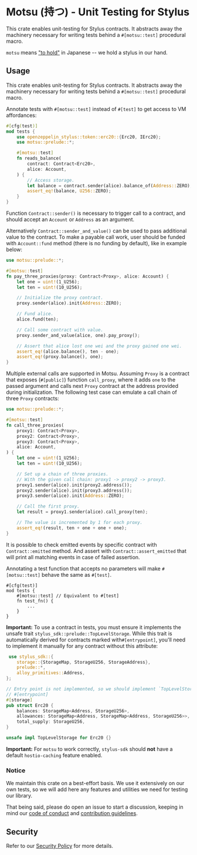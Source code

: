 # Motsu (持つ) - Unit Testing for Stylus

This crate enables unit-testing for Stylus contracts. It abstracts away the
machinery necessary for writing tests behind a `#[motsu::test]` procedural
macro.

`motsu` means ["to hold"](https://jisho.org/word/%E6%8C%81%E3%81%A4) in
Japanese -- we hold a stylus in our hand.

## Usage

This crate enables unit-testing for Stylus contracts. It abstracts away the
machinery necessary for writing tests behind a `#[motsu::test]` procedural macro.

Annotate tests with `#[motsu::test]` instead of `#[test]`
to get access to VM affordances:

```rust
#[cfg(test)]
mod tests {
    use openzeppelin_stylus::token::erc20::{Erc20, IErc20};
    use motsu::prelude::*;

    #[motsu::test]
    fn reads_balance(
        contract: Contract<Erc20>,
        alice: Account,
    ) {
        // Access storage.
        let balance = contract.sender(alice).balance_of(Address::ZERO);
        assert_eq!(balance, U256::ZERO);
    }
}
```

Function `Contract::sender()` is necessary to trigger call
to a contract, and should accept an `Account` or `Address` as an argument.

Alternatively `Contract::sender_and_value()` can be used to
pass additional value to the contract.
To make a payable call work, user should be funded with
`Account::fund` method (there is no funding by default),
like in example below:

```rust
use motsu::prelude::*;

#[motsu::test]
fn pay_three_proxies(proxy: Contract<Proxy>, alice: Account) {
    let one = uint!(1_U256);
    let ten = uint!(10_U256);

    // Initialize the proxy contract.
    proxy.sender(alice).init(Address::ZERO);

    // Fund alice.
    alice.fund(ten);

    // Call some contract with value.
    proxy.sender_and_value(alice, one).pay_proxy();

    // Assert that alice lost one wei and the proxy gained one wei.
    assert_eq!(alice.balance(), ten - one);
    assert_eq!(proxy.balance(), one);
}
```

Multiple external calls are supported in Motsu.
Assuming `Proxy` is a contract that exposes (`#[public]`) function `call_proxy`,
where it adds `one` to the passed argument and calls next `Proxy` contract 
at the address provided during initialization.
The following test case can emulate a call chain of three `Proxy` contracts:

```rust
use motsu::prelude::*;

#[motsu::test]
fn call_three_proxies(
    proxy1: Contract<Proxy>,
    proxy2: Contract<Proxy>,
    proxy3: Contract<Proxy>,
    alice: Account,
) {
    let one = uint!(1_U256);
    let ten = uint!(10_U256);

    // Set up a chain of three proxies.
    // With the given call chain: proxy1 -> proxy2 -> proxy3.
    proxy1.sender(alice).init(proxy2.address());
    proxy2.sender(alice).init(proxy3.address());
    proxy3.sender(alice).init(Address::ZERO);

    // Call the first proxy.
    let result = proxy1.sender(alice).call_proxy(ten);

    // The value is incremented by 1 for each proxy.
    assert_eq!(result, ten + one + one + one);
}
```

It is possible to check emitted events by specific contract with 
`Contract::emitted` method.
And assert with `Contract::assert_emitted` that will print all matching 
events in case of failed assertion.

Annotating a test function that accepts no parameters will make
`#[motsu::test]` behave the same as `#[test]`.

```rust,ignore
#[cfg(test)]
mod tests {
    #[motsu::test] // Equivalent to #[test]
    fn test_fn() {
        ...
    }
}
```

**Important:** To use a contract in tests, you must ensure it implements the
unsafe trait `stylus_sdk::prelude::TopLevelStorage`.
While this trait is automatically derived for contracts marked with`#[entrypoint]`,
you'll need to implement it manually for any contract without this attribute:

```rust
 use stylus_sdk::{
    storage::{StorageMap, StorageU256, StorageAddress},
    prelude::*,
    alloy_primitives::Address,
};

// Entry point is not implemented, so we should implement `TopLevelStorage` ourselves.
// #[entrypoint]
#[storage]
pub struct Erc20 {
    balances: StorageMap<Address, StorageU256>,
    allowances: StorageMap<Address, StorageMap<Address, StorageU256>>,
    total_supply: StorageU256,
}

unsafe impl TopLevelStorage for Erc20 {}
```

**Important:** For `motsu` to work correctly, `stylus-sdk` should **not** have
a default `hostio-caching` feature enabled.

### Notice

We maintain this crate on a best-effort basis. We use it extensively on our own
tests, so we will add here any features and utilities we need for testing our library.

That being said, please do open an issue to start a discussion, keeping in mind
our [code of conduct] and [contribution guidelines].

[code of conduct]: ../../CODE_OF_CONDUCT.md

[contribution guidelines]: ../../CONTRIBUTING.md

## Security

Refer to our [Security Policy](../../SECURITY.md) for more details.
